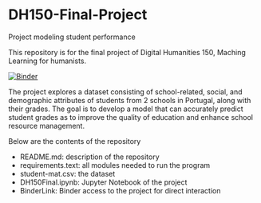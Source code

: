 # DH150-Final-Project
Project modeling student performance

This repository is for the final project of Digital Humanities 150, Maching Learning for humanists.

[![Binder](https://mybinder.org/badge_logo.svg)](https://mybinder.org/v2/gh/ingridchang777/DH150-Final-Project.git/HEAD?labpath=https%3A%2F%2Fgithub.com%2Fingridchang777%2FDH150-Final-Project%2Fblob%2Fmain%2FDH150Final.ipynb)


The project explores a dataset consisting of school-related, social, and demographic attributes of students from 2 schools in Portugal, along with their grades. The goal is to develop a model that can accurately predict student grades as to improve the quality of education and enhance school resource management.

Below are the contents of the repository
- README.md: description of the repository
- requirements.text: all modules needed to run the program
- student-mat.csv: the dataset
- DH150Final.ipynb: Jupyter Notebook of the project
- BinderLink: Binder access to the project for direct interaction
